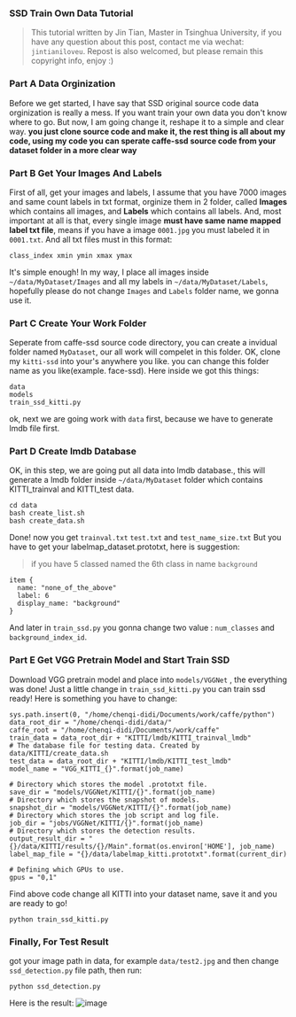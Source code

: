 ### SSD Train Own Data Tutorial

> This tutorial written by Jin Tian, Master in Tsinghua University, if you have any question about this post, contact me via wechat: `jintianiloveu`. Repost is also welcomed, but please remain this copyright info, enjoy :)

### Part A Data Orginization
Before we get started, I have say that SSD original source code data orginization is really a mess. If you want train your own data you don't know where to go. But now, I am going change it, reshape it to a simple and clear way. **you just clone source code and make it, the rest thing is all about my code, using my code you can sperate caffe-ssd source code from your dataset folder in a more clear way**

### Part B Get Your Images And Labels
First of all, get your images and labels, I assume that you have 7000 images and same count labels in txt format, orginize them in 2 folder, called **Images** which contains all images, and **Labels** which contains all labels. And, most important at all is that, every single image **must have same name mapped label txt file**, means if you have a image `0001.jpg` you must labeled it in `0001.txt`. And all txt files must in this format:
```
class_index xmin ymin xmax ymax
```
It's simple enough! In my way, I place all images inside `~/data/MyDataset/Images` and all my labels in `~/data/MyDataset/Labels`, hopefully please do not change `Images` and `Labels` folder name, we gonna use it.

### Part C Create Your Work Folder
Seperate from caffe-ssd source code directory, you can create a invidual folder named `MyDataset`, our all work will compelet in this folder. OK, clone my `kitti-ssd` into your's anywhere you like. you can change this folder name as you like(example. face-ssd). Here inside we got this things:
```
data
models
train_ssd_kitti.py
```
ok, next we are going work with `data` first, because we have to generate lmdb file first.

### Part D Create lmdb Database
OK, in this step, we are going put all data into lmdb database., this will generate a lmdb folder inside `~/data/MyDataset` folder which contains KITTI_trainval and KITTI_test data.
```
cd data
bash create_list.sh
bash create_data.sh
```
Done! now you get `trainval.txt` `test.txt` and `test_name_size.txt`
But you have to get your labelmap_dataset.prototxt, here is suggestion:
> if you have 5 classed named the 6th class in name `background`

```
item {
  name: "none_of_the_above"
  label: 6
  display_name: "background"
}
```
And later in `train_ssd.py` you gonna change two value : `num_classes`  and `background_index_id`.

### Part E Get VGG Pretrain Model and Start Train SSD
Download VGG pretrain model and place into `models/VGGNet` , the everything was done! Just a little change in `train_ssd_kitti.py` you can train ssd ready! Here is something you have to change:
```
sys.path.insert(0, "/home/chenqi-didi/Documents/work/caffe/python")
data_root_dir = "/home/chenqi-didi/data/"
caffe_root = "/home/chenqi-didi/Documents/work/caffe"
train_data = data_root_dir + "KITTI/lmdb/KITTI_trainval_lmdb"
# The database file for testing data. Created by data/KITTI/create_data.sh
test_data = data_root_dir + "KITTI/lmdb/KITTI_test_lmdb"
model_name = "VGG_KITTI_{}".format(job_name)

# Directory which stores the model .prototxt file.
save_dir = "models/VGGNet/KITTI/{}".format(job_name)
# Directory which stores the snapshot of models.
snapshot_dir = "models/VGGNet/KITTI/{}".format(job_name)
# Directory which stores the job script and log file.
job_dir = "jobs/VGGNet/KITTI/{}".format(job_name)
# Directory which stores the detection results.
output_result_dir = "{}/data/KITTI/results/{}/Main".format(os.environ['HOME'], job_name)
label_map_file = "{}/data/labelmap_kitti.prototxt".format(current_dir)

# Defining which GPUs to use.
gpus = "0,1"
```

Find above code change all KITTI into your dataset name, save it and you are ready to go!
```
python train_ssd_kitti.py
```

### Finally, For Test Result
got your image path in data, for example `data/test2.jpg` and then change `ssd_detection.py` file path, then run:
```
python ssd_detection.py
```
Here is the result:
![image](http://ojek5ksya.bkt.clouddn.com/np56AsBKU38WLcZH.png)